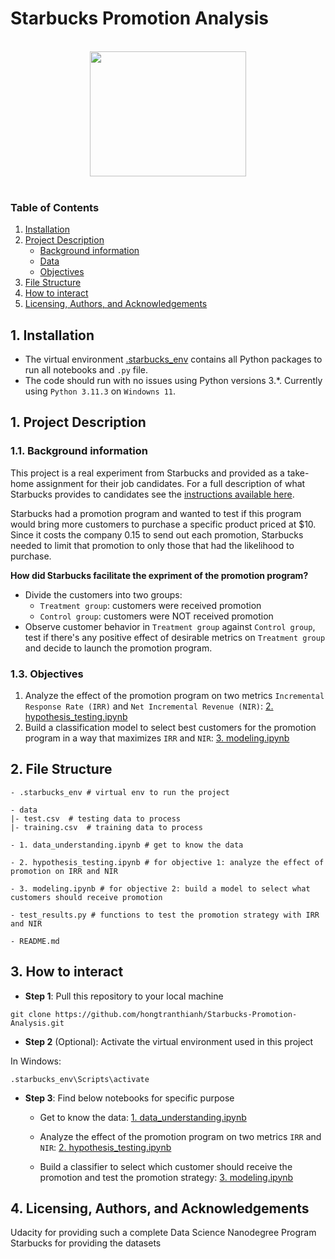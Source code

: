 # Starbucks Promotion Analysis

<br>
<div align="center">
<img src="https://opj.ca/wp-content/uploads/2018/02/New-Starbucks-Logo-1200x969.jpg" width="250" height="200">
</div>
<br>

### Table of Contents

1. [Installation](#installation)
2. [Project Description](#project-description)
    - [Background information](#background-info)
    - [Data](#data)
    - [Objectives](#objective)
3. [File Structure](#files)
4. [How to interact](#interact)
5. [Licensing, Authors, and Acknowledgements](#licensing)


## 1. Installation <a name="installation"></a>
* The virtual environment [.starbucks_env](https://github.com/hongtranthianh/Starbucks-Promotion-Analysis/tree/main/.starbucks_env) contains all Python packages to run all notebooks and `.py` file.
* The code should run with no issues using Python versions 3.*. Currently using `Python 3.11.3` on `Windowns 11`.

## 1. Project Description <a name="project-description"></a>

### 1.1. Background information <a name="background-info"></a>
This project is a real experiment from Starbucks and provided as a take-home assignment for their job candidates. For a full description of what Starbucks provides to candidates see the [instructions available here](https://drive.google.com/file/d/18klca9Sef1Rs6q8DW4l7o349r8B70qXM/view).

Starbucks had a promotion program and wanted to test if this program would bring more customers to purchase a specific product priced at $10. Since it costs the company 0.15 to send out each promotion, Starbucks needed to limit that promotion to only those that had the likelihood to purchase.

**How did Starbucks facilitate the expriment of the promotion program?**
- Divide the customers into two groups:
    + `Treatment group`: customers were received promotion
    + `Control group`: customers were NOT received promotion
- Observe customer behavior in `Treatment group` against `Control group`, test if there's any positive effect of desirable metrics on `Treatment group` and decide to launch the promotion program.

### 1.3. Objectives <a name="objective"></a>

1. Analyze the effect of the promotion program on two metrics `Incremental Response Rate (IRR)` and `Net Incremental Revenue (NIR)`: [2. hypothesis_testing.ipynb](https://github.com/hongtranthianh/Starbucks-Promotion-Analysis/blob/main/2.%20hypothesis_testing.ipynb)
2. Build a classification model to select best customers for the promotion program in a way that maximizes `IRR` and `NIR`: [3. modeling.ipynb](https://github.com/hongtranthianh/Starbucks-Promotion-Analysis/blob/main/3.%20modeling.ipynb)

## 2. File Structure<a name="files"></a>

```
- .starbucks_env # virtual env to run the project

- data
|- test.csv  # testing data to process 
|- training.csv  # training data to process

- 1. data_understanding.ipynb # get to know the data

- 2. hypothesis_testing.ipynb # for objective 1: analyze the effect of promotion on IRR and NIR

- 3. modeling.ipynb # for objective 2: build a model to select what customers should receive promotion

- test_results.py # functions to test the promotion strategy with IRR and NIR

- README.md

```

## 3. How to interact<a name="interact"></a>

* **Step 1**: Pull this repository to your local machine
```
git clone https://github.com/hongtranthianh/Starbucks-Promotion-Analysis.git
```


* **Step 2** (Optional): Activate the virtual environment used in this project

In Windows:
```
.starbucks_env\Scripts\activate
```

* **Step 3**: Find below notebooks for specific purpose
    - Get to know the data: [1. data_understanding.ipynb](https://github.com/hongtranthianh/Starbucks-Promotion-Analysis/blob/main/1.%20data_understanding.ipynb)

    - Analyze the effect of the promotion program on two metrics `IRR` and `NIR`: [2. hypothesis_testing.ipynb](https://github.com/hongtranthianh/Starbucks-Promotion-Analysis/blob/main/2.%20hypothesis_testing.ipynb)
    
    - Build a classifier to select which customer should receive the promotion and test the promotion strategy: [3. modeling.ipynb](https://github.com/hongtranthianh/Starbucks-Promotion-Analysis/blob/main/3.%20modeling.ipynb)

## 4. Licensing, Authors, and Acknowledgements<a name="licensing"></a>

Udacity for providing such a complete Data Science Nanodegree Program
Starbucks for providing the datasets